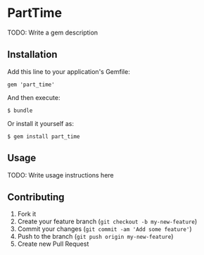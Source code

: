 # PartTime

TODO: Write a gem description

## Installation

Add this line to your application's Gemfile:

    gem 'part_time'

And then execute:

    $ bundle

Or install it yourself as:

    $ gem install part_time

## Usage

TODO: Write usage instructions here

## Contributing

1. Fork it
2. Create your feature branch (`git checkout -b my-new-feature`)
3. Commit your changes (`git commit -am 'Add some feature'`)
4. Push to the branch (`git push origin my-new-feature`)
5. Create new Pull Request
